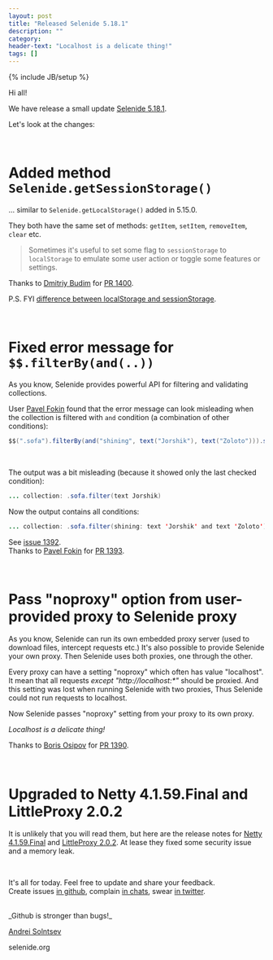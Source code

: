 ```yaml
---
layout: post
title: "Released Selenide 5.18.1"
description: ""
category:
header-text: "Localhost is a delicate thing!"
tags: []
---
```

{% include JB/setup %}

Hi all!

We have release a small update [Selenide 5.18.1](https://github.com/selenide/selenide/milestone/115?closed=1).  

Let's look at the changes:  

<br>

# Added method `Selenide.getSessionStorage()`

... similar to `Selenide.getLocalStorage()` added in 5.15.0.

They both have the same set of methods: `getItem`, `setItem`, `removeItem`, `clear` etc.  

> Sometimes it's useful to set some flag to `sessionStorage` to `localStorage` to emulate some user action or
toggle some features or settings.

Thanks to [Dmitriy Budim](https://github.com/dbudim) for [PR 1400](https://github.com/selenide/selenide/pull/1400). 

P.S. FYI [difference between localStorage and sessionStorage](https://developer.mozilla.org/en-US/docs/Web/API/Window/sessionStorage).

<br/>

# Fixed error message for `$$.filterBy(and(..))`

As you know, Selenide provides powerful API for filtering and validating collections.  

User [Pavel Fokin](https://github.com/fokinp) found that the error message can look misleading when 
the collection is filtered with `and` condition (a combination of other conditions):

```java
$$(".sofa").filterBy(and("shining", text("Jorshik"), text("Zoloto"))).shouldHave(size(2));
```
<br/>

The output was a bit misleading (because it showed only the last checked condition):
```java
... collection: .sofa.filter(text Jorshik)
```

Now the output contains all conditions:
```java
... collection: .sofa.filter(shining: text 'Jorshik' and text 'Zoloto')
```

See [issue 1392](https://github.com/selenide/selenide/issues/1392).  
Thanks to [Pavel Fokin](https://github.com/fokinp) for [PR 1393](https://github.com/selenide/selenide/pull/1393). 

<br/>

# Pass "noproxy" option from user-provided proxy to Selenide proxy

As you know, Selenide can run its own embedded proxy server (used to download files, intercept requests etc.)
It's also possible to provide Selenide your own proxy. Then Selenide uses both proxies, one through the other.

Every proxy can have a setting "noproxy" which often has value "localhost". It mean that all requests 
_except "http://localhost:*"_ should be proxied. And this setting was lost when running Selenide 
with two proxies, Thus Selenide could not run requests to localhost. 

Now Selenide passes "noproxy" setting from your proxy to its own proxy. 

_Localhost is a delicate thing!_ 

Thanks to [Boris Osipov](https://github.com/BorisOsipov) for [PR 1390](https://github.com/selenide/selenide/pull/1390). 

<br/>

# Upgraded to Netty 4.1.59.Final and LittleProxy 2.0.2

It is unlikely that you will read them, but here are the release notes for 
[Netty 4.1.59.Final](https://netty.io/news/2021/02/08/4-1-59-Final.html) and 
[LittleProxy 2.0.2](https://github.com/adamfisk/LittleProxy/releases/tag/littleproxy-1.1.2). 
At lease they fixed some security issue and a memory leak.  

<br/>



It's all for today. Feel free to update and share your feedback.   
Create issues [in github](https://github.com/selenide/selenide/issues/new), complain [in chats](https://gitter.im/codeborne/selenide),
swear [in twitter](https://twitter.com/selenide).

<br>
_Github is stronger than bugs!_  

<br>

[Andrei Solntsev](http://asolntsev.github.io/)

selenide.org
